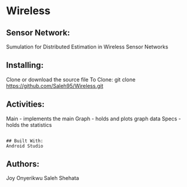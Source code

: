 # Wireless

## Sensor Network:
Sumulation for Distributed Estimation in Wireless Sensor Networks

## Installing:
Clone or download the source file
To Clone: git clone https://github.com/Saleh95/Wireless.git

## Activities:
Main - implements the main
Graph - holds and plots graph data
Specs - holds the statistics
```

## Built With:
Android Studio
```
## Authors:
Joy Onyerikwu
Saleh Shehata
